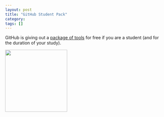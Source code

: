 ```yaml
---
layout: post
title: "GitHub Student Pack"
category: 
tags: []
---
```


GitHub is giving out a [package of tools](https://education.github.com/pack) for free if you are a student (and for the duration of your study). 

<a href="https://education.github.com/pack"><img height="200" width="200" src="https://education.github.com/assets/sdp-backpack-570e0205562454d2f13a84cc9d1842c5.png"></a>
